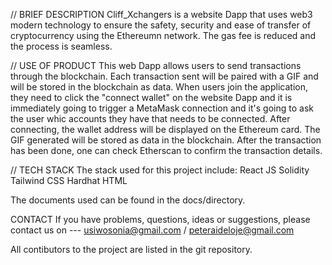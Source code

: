 // BRIEF DESCRIPTION
Cliff_Xchangers is a website Dapp that uses web3 modern technology to ensure the safety, security and ease of transfer of cryptocurrency using the Ethereumn network. The gas fee is reduced and the process is seamless.

// USE OF PRODUCT
This web Dapp allows users to send transactions through the blockchain. Each transaction sent will be paired with a GIF and will be stored in the blockchain as data. When users join the application, they need to click the "connect wallet" on the website Dapp and it is immediately going to trigger a MetaMask connection and it's going to ask the user whic accounts they have that needs to be connected.  After connecting, the wallet address will be displayed on the Ethereum card. The GIF generated will be stored as data in the blockchain. After the transaction has been done, one can check Etherscan to confirm the transaction details.

// TECH STACK
The stack used for this project include:
React JS
Solidity
Tailwind CSS
Hardhat
HTML

The documents used can be found in the docs/directory.

CONTACT
If you have problems, questions, ideas or suggestions, please contact us on --- usiwosonia@gmail.com / peteraideloje@gmail.com

All contibutors to the project are listed in the git repository.
